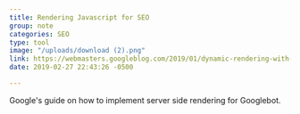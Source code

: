 ```yaml
---
title: Rendering Javascript for SEO
group: note
categories: SEO
type: tool
image: "/uploads/download (2).png"
link: https://webmasters.googleblog.com/2019/01/dynamic-rendering-with-rendertron.html?m=1
date: 2019-02-27 22:43:26 -0500

---
```

Google's guide on how to implement server side rendering for Googlebot.